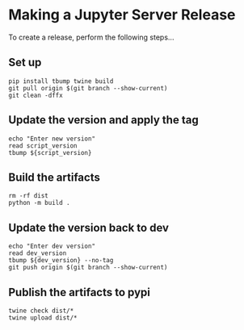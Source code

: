 # Making a Jupyter Server Release
To create a release, perform the following steps...

## Set up
```
pip install tbump twine build
git pull origin $(git branch --show-current)
git clean -dffx
```

## Update the version and apply the tag
```
echo "Enter new version"
read script_version
tbump ${script_version}
```

## Build the artifacts
```
rm -rf dist
python -m build .
```

## Update the version back to dev
```
echo "Enter dev version"
read dev_version
tbump ${dev_version} --no-tag
git push origin $(git branch --show-current)
```

## Publish the artifacts to pypi
```
twine check dist/*
twine upload dist/*
```
